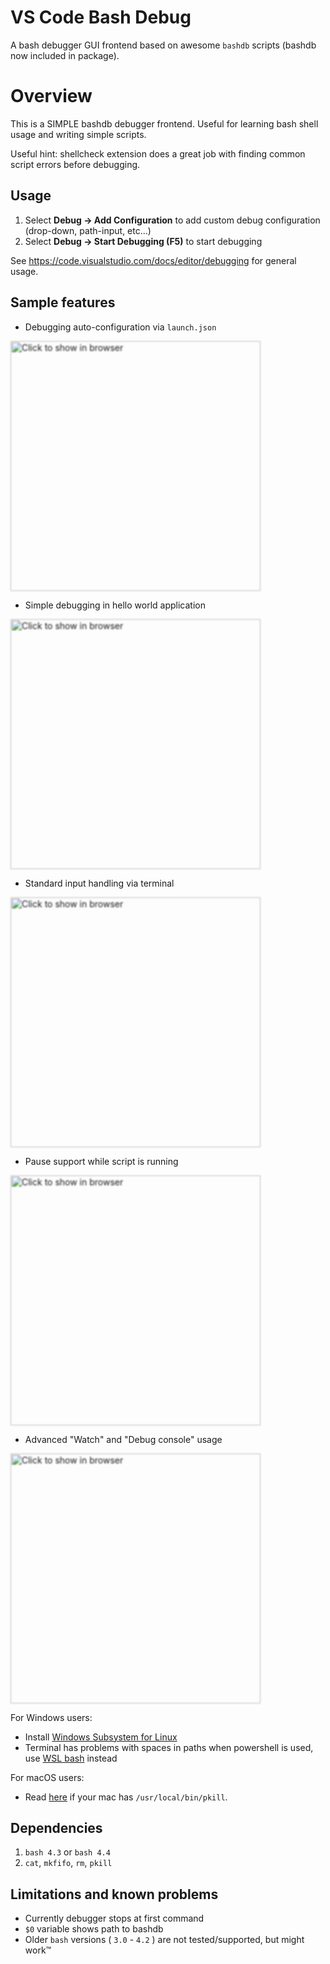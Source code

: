 # VS Code Bash Debug
A bash debugger GUI frontend based on awesome `bashdb` scripts (bashdb now included in package).

# Overview
This is a SIMPLE bashdb debugger frontend. Useful for learning bash shell usage and writing simple scripts.

Useful hint: shellcheck extension does a great job with finding common script errors before debugging.

## Usage
1. Select **Debug -> Add Configuration** to add custom debug configuration (drop-down, path-input, etc...)
1. Select **Debug -> Start Debugging (F5)** to start debugging

See https://code.visualstudio.com/docs/editor/debugging for general usage.

## Sample features
- Debugging auto-configuration via `launch.json`

[<img src="https://raw.githubusercontent.com/rogalmic/vscode-bash-debug/gif/images/bash-debug-samp-launch-autoconfig.gif" width="400" style="filter: blur(1px); " title="Click to show in browser" />](https://raw.githubusercontent.com/rogalmic/vscode-bash-debug/gif/images/bash-debug-samp-launch-autoconfig.gif)

- Simple debugging in hello world application

[<img src="https://raw.githubusercontent.com/rogalmic/vscode-bash-debug/gif/images/bash-debug-samp-hello-world.gif" width="400" style="filter: blur(1px); " title="Click to show in browser"/>](https://raw.githubusercontent.com/rogalmic/vscode-bash-debug/gif/images/bash-debug-samp-hello-world.gif)

- Standard input handling via terminal

[<img src="https://raw.githubusercontent.com/rogalmic/vscode-bash-debug/gif/images/bash-debug-samp-stdin-usage.gif" width="400" style="filter: blur(1px); " title="Click to show in browser"/>](https://raw.githubusercontent.com/rogalmic/vscode-bash-debug/gif/images/bash-debug-samp-stdin-usage.gif)

- Pause support while script is running

[<img src="https://raw.githubusercontent.com/rogalmic/vscode-bash-debug/gif/images/bash-debug-samp-pause-support.gif" width="400" style="filter: blur(1px); " title="Click to show in browser"/>](https://raw.githubusercontent.com/rogalmic/vscode-bash-debug/gif/images/bash-debug-samp-pause-support.gif)

- Advanced "Watch" and "Debug console" usage

[<img src="https://raw.githubusercontent.com/rogalmic/vscode-bash-debug/gif/images/bash-debug-samp-watch-advanced.gif" width="400" style="filter: blur(1px); " title="Click to show in browser"/>](https://raw.githubusercontent.com/rogalmic/vscode-bash-debug/gif/images/bash-debug-samp-watch-advanced.gif)


For Windows users:
- Install [Windows Subsystem for Linux](https://en.wikipedia.org/wiki/Windows_Subsystem_for_Linux)
- Terminal has problems with spaces in paths when powershell is used, use [WSL bash](https://github.com/Microsoft/vscode/issues/22317) instead

For macOS users:
- Read [here](https://github.com/rogalmic/vscode-bash-debug/wiki/macOS:-avoid-use-of--usr-local-bin-pkill) if your mac has `/usr/local/bin/pkill`.

## Dependencies
1. `bash 4.3` or `bash 4.4`
2. `cat`, `mkfifo`, `rm`, `pkill`

## Limitations and known problems
* Currently debugger stops at first command
* `$0` variable shows path to bashdb
* Older `bash` versions ( `3.0` - `4.2` ) are not tested/supported, but might work™
